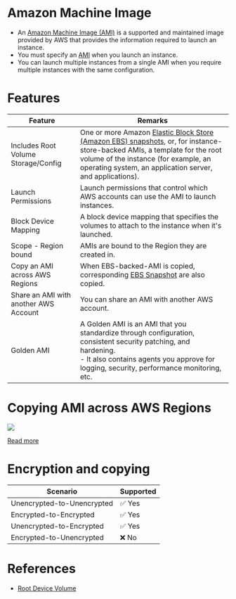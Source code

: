 # Amazon Machine Image
- An [Amazon Machine Image (AMI)](https://docs.aws.amazon.com/AWSEC2/latest/UserGuide/AMIs.html) is a supported and maintained image provided by AWS that provides the information required to launch an instance. 
- You must specify an [AMI](https://docs.aws.amazon.com/AWSEC2/latest/UserGuide/AMIs.html) when you launch an instance. 
- You can launch multiple instances from a single AMI when you require multiple instances with the same configuration.

[](assets/AMI_EC2_Root_Volume.drawio.png)

# Features

| Feature                               | Remarks                                                                                                                                                                                                                                                                                             |
|---------------------------------------|-----------------------------------------------------------------------------------------------------------------------------------------------------------------------------------------------------------------------------------------------------------------------------------------------------|
| Includes Root Volume Storage/Config   | One or more Amazon [Elastic Block Store (Amazon EBS) snapshots](../../7_StorageServices/1_BlockStorageTypes/AmazonEBS/EBSSnapshots.md), or, for instance-store-backed AMIs, a template for the root volume of the instance (for example, an operating system, an application server, and applications). |
| Launch Permissions                    | Launch permissions that control which AWS accounts can use the AMI to launch instances.                                                                                                                                                                                                             |
| Block Device Mapping                  | A block device mapping that specifies the volumes to attach to the instance when it's launched.                                                                                                                                                                                                     |
| Scope - Region bound                  | AMIs are bound to the Region they are created in.                                                                                                                                                                                                                                                   |
| Copy an AMI across AWS Regions        | When EBS-backed-AMI is copied, corresponding [EBS Snapshot](../../7_StorageServices/1_BlockStorageTypes/AmazonEBS/EBSSnapshots.md) are also copied.                                                                                                                                                     |
| Share an AMI with another AWS Account | You can share an AMI with another AWS account.                                                                                                                                                                                                                                                      |
| Golden AMI                            | A Golden AMI is an AMI that you standardize through configuration, consistent security patching, and hardening. <br/>- It also contains agents you approve for logging, security, performance monitoring, etc.                                                                                      |

# Copying AMI across AWS Regions

![](https://docs.aws.amazon.com/images/AWSEC2/latest/UserGuide/images/ami_copy.png)

[Read more](https://docs.aws.amazon.com/AWSEC2/latest/UserGuide/CopyingAMIs.html)

# Encryption and copying

| Scenario                   | Supported              |
|----------------------------|------------------------|
| Unencrypted-to-Unencrypted | :white_check_mark: Yes |
| Encrypted-to-Encrypted     | :white_check_mark: Yes |
| Unencrypted-to-Encrypted   | :white_check_mark: Yes |
| Encrypted-to-Unencrypted   | :x: No                 |

# References
- [Root Device Volume](https://docs.aws.amazon.com/AWSEC2/latest/UserGuide/RootDeviceStorage.html)